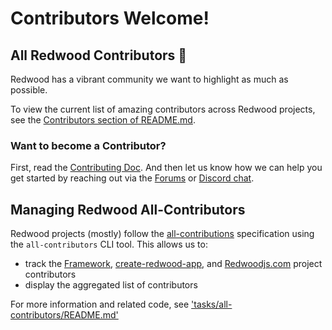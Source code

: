 # Contributors Welcome!
## All Redwood Contributors 🎉
Redwood has a vibrant community we want to highlight as much as possible.

To view the current list of amazing contributors across Redwood projects, see the [Contributors section of README.md](https://github.com/redwoodjs/redwood/blob/main/README.md#contributors).

### Want to become a Contributor?
First, read the [Contributing Doc](https://redwoodjs.com/docs/contributing). And then let us know how we can help you get started by reaching out via the [Forums](https://community.redwoodjs.com) or [Discord chat](https://discord.gg/jjSYEQd).

## Managing Redwood All-Contributors
Redwood projects (mostly) follow the [all-contributions](https://allcontributors.org/) specification using the `all-contributors` CLI tool. This allows us to:
- track the [Framework](https://github.com/redwoodjs/redwood), [create-redwood-app](https://github.com/redwoodjs/create-redwood-app), and [Redwoodjs.com](https://github.com/redwoodjs/redwoodjs.com) project contributors
- display the aggregated list of contributors

For more information and related code, see ['tasks/all-contributors/README.md'](https://github.com/redwoodjs/redwood/tree/main/tasks/all-contributors/README.md)
